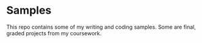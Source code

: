 # Samples
This repo contains some of my writing and coding samples. Some are final, graded projects from my coursework.
